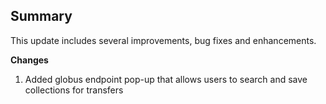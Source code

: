 ## Summary

This update includes several improvements, bug fixes and enhancements.

**Changes**

1. Added globus endpoint pop-up that allows users to search and save collections for transfers
